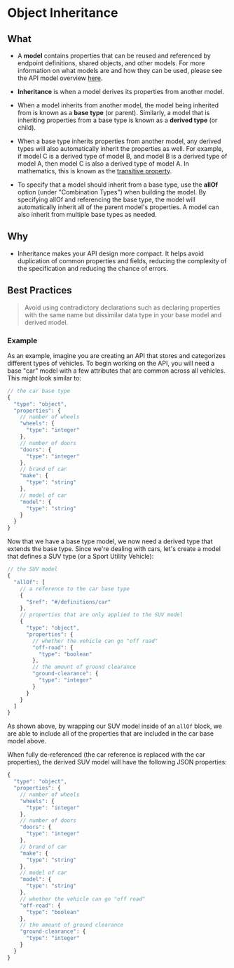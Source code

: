 # Object Inheritance

## What

* A **model** contains properties that can be reused and referenced by endpoint
  definitions, shared objects, and other models. For more information on what
  models are and how they can be used, please see the API model overview
  [here](./api-models.md).

* **Inheritance** is when a model derives its properties from another model.

* When a model inherits from another model, the model being inherited from is
  known as a **base type** (or parent). Similarly, a model that is inheriting
  properties from a base type is known as a **derived type** (or child).

* When a base type inherits properties from another model, any derived types
  will also automatically inherit the properties as well. For example, if model
  C is a derived type of model B, and model B is a derived type of model A, then
  model C is also a derived type of model A. In mathematics, this is known as
  the [transitive property](https://en.wikipedia.org/wiki/Transitive_relation).

* To specify that a model should inherit from a base type, use the **allOf**
  option (under "Combination Types") when building the model. By specifying
  allOf and referencing the base type, the model will automatically inherit all
  of the parent model's properties. A model can also inherit from multiple base
  types as needed.

## Why

* Inheritance makes your API design more compact. It helps avoid duplication of
  common properties and fields, reducing the complexity of the specification and
  reducing the chance of errors.

## Best Practices

<!-- theme: info -->

> Avoid using contradictory declarations such as declaring properties with the
> same name but dissimilar data type in your base model and derived model.

### Example

As an example, imagine you are creating an API that stores and categorizes
different types of vehicles. To begin working on the API, you will need a base
"car" model with a few attributes that are common across all vehicles. This
might look similar to:

```javascript
// the car base type
{
  "type": "object",
  "properties": {
    // number of wheels
    "wheels": {
      "type": "integer"
    },
    // number of doors
    "doors": {
      "type": "integer"
    },
    // brand of car
    "make": {
      "type": "string"
    },
    // model of car
    "model": {
      "type": "string"
    }
  }
}
```

<!--FIXME Insert image of creating model from UI -->

Now that we have a base type model, we now need a derived type that extends the
base type. Since we're dealing with cars, let's create a model that defines a
SUV type (or a Sport Utility Vehicle):

```javascript
// the SUV model
{
  "allOf": [
    // a reference to the car base type
    {
      "$ref": "#/definitions/car"
    },
    // properties that are only applied to the SUV model
    {
      "type": "object",
      "properties": {
        // whether the vehicle can go "off road"
        "off-road": {
          "type": "boolean"
        },
        // the amount of ground clearance
        "ground-clearance": {
          "type": "integer"
        }
      }
    }
  ]
}
```

<!--FIXME Insert image of creating derived model in UI -->

As shown above, by wrapping our SUV model inside of an `allOf` block, we are
able to include all of the properties that are included in the car base model
above.

When fully de-referenced (the car reference is replaced with the car
properties), the derived SUV model will have the following JSON properties:

```javascript
{
  "type": "object",
  "properties": {
    // number of wheels
    "wheels": {
      "type": "integer"
    },
    // number of doors
    "doors": {
      "type": "integer"
    },
    // brand of car
    "make": {
      "type": "string"
    },
    // model of car
    "model": {
      "type": "string"
    },
    // whether the vehicle can go "off road"
    "off-road": {
      "type": "boolean"
    },
    // the amount of ground clearance
    "ground-clearance": {
      "type": "integer"
    }
  }
}
```
